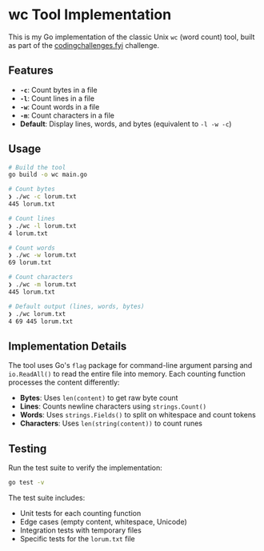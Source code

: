 # wc Tool Implementation

This is my Go implementation of the classic Unix `wc` (word count) tool, built as part of the [codingchallenges.fyi](https://codingchallenges.fyi/challenges/challenge-wc) challenge.

## Features

- **`-c`**: Count bytes in a file
- **`-l`**: Count lines in a file
- **`-w`**: Count words in a file
- **`-m`**: Count characters in a file
- **Default**: Display lines, words, and bytes (equivalent to `-l -w -c`)

## Usage

```bash
# Build the tool
go build -o wc main.go

# Count bytes
❯ ./wc -c lorum.txt
445 lorum.txt

# Count lines
❯ ./wc -l lorum.txt
4 lorum.txt

# Count words
❯ ./wc -w lorum.txt
69 lorum.txt

# Count characters
❯ ./wc -m lorum.txt
445 lorum.txt

# Default output (lines, words, bytes)
❯ ./wc lorum.txt
4 69 445 lorum.txt
```

## Implementation Details

The tool uses Go's `flag` package for command-line argument parsing and `io.ReadAll()` to read the entire file into memory. Each counting function processes the content differently:

- **Bytes**: Uses `len(content)` to get raw byte count
- **Lines**: Counts newline characters using `strings.Count()`
- **Words**: Uses `strings.Fields()` to split on whitespace and count tokens
- **Characters**: Uses `len(string(content))` to count runes

## Testing

Run the test suite to verify the implementation:

```bash
go test -v
```

The test suite includes:

- Unit tests for each counting function
- Edge cases (empty content, whitespace, Unicode)
- Integration tests with temporary files
- Specific tests for the `lorum.txt` file
